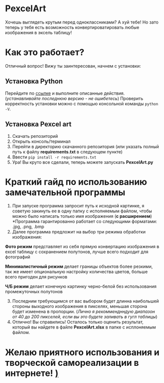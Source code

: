 # PexcelArt
Хочешь выглядеть крутым перед одноклассниками? А хуй тебе! Но зато теперь у тебя есть возможность конвертироватировать любые изображения в эксель таблицу!

# Как это работает?
Отличный вопрос! Вижу ты заинтересован, начнем с установки:

## Установка Python
Перейдите по [ссылке](https://python-scripts.com/install-python-windows) и выполните описанные действия.
(*устанавливайте последнюю версию - не ошибетесь*)
Проверить корректность установки можно с помощью консольной команды `python -V`.

## Установка Pexcel art
1) Скачать репозиторий
2) Открыть консоль/терминал
3) Перейти в директорию скачанного репозитория (или указать полный путь к файлу **requirements.txt** в следующем пункте)
4) Ввести `pip install -r requirements.txt`
5) Ура! Вы круто все сделали, теперь можете запускать **PexcelArt.py**

# Краткий гайд по использованию замечательной программы
1) При запуске программа запросит путь к исходной картинке, я советую закинуть ее в одну папку с исполняемым файлом, 
чтобы можно было написать только имя изображения (**с расширением**)
*Программа гарантированно работает со следующими форматами: .jpg, .png, .bmp
2) Далее программа предложит на выбор три режима обработки изображения:

**Фото режим** представляет из себя прямую конвертацию изображения в excel таблицу c сохранением полутонов, лучше всего подходит для фотографий

**Минималистичный режим** делает границы объектов более резкими, так же имеет опциональную настройку количества цветов, больше всего пригоден для рисунков

**Ч/Б режим** делает конечную картинку черно-белой без использования промежуточных полутонов

3) Последним требующимся от вас выбором будет длинна наибольшей стороны выходного изображения в пикселях, меньшая сторона будет изменена в пропорции.
(*Лично я рекомменднндую диапазон от 40 до 200 пикселей, если вы это будете заливать в гугл таблицы*)
4) Отлично! Вы справились! Осталось только оценить результат, который вы найдете в файле **PexcelArt.xlsx** в папке с исплоняемым файлом.

# Желаю приятного использования и творческой самореализации в интернете! [)](https://soundcloud.com/gromh)
